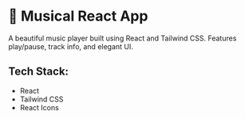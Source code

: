 ﻿# 🎵 Musical React App

A beautiful music player built using React and Tailwind CSS. Features play/pause, track info, and elegant UI.

## Tech Stack:
- React
- Tailwind CSS
- React Icons
